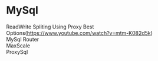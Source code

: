 # MySql 
ReadWrite Spliting Using Proxy Best Options(https://www.youtube.com/watch?v=mtm-K082d5k)  
MySql Router  
MaxScale  
ProxySql  




